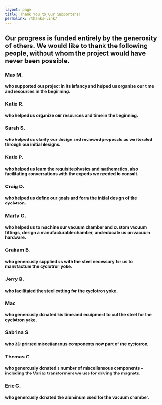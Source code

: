 ```yaml
---
layout: page
title: Thank You to Our Supporters! 
permalink: /thanks-link/
---
```


## Our progress is funded entirely by the generosity of others. We would like to thank the following people, without whom the project would have never been possible. 

### Max M.
#### who supported our project in its infancy and helped us organize our time and resources in the beginning.

### Katie R. 
#### who helped us organize our resources and time in the beginning. 

### Sarah S. 
#### who helped us clarify our design and reviewed proposals as we iterated through our initial designs. 

### Katie P.
#### who helped us learn the requisite physics and mathematics, also facilitating conversations with the experts we needed to consult.  

### Craig D. 
#### who helped us define our goals and form the initial design of the cyclotron.  

### Marty G. 
#### who helped us to machine our vacuum chamber and custom vacuum fittings, design a manufacturable chamber, and educate us on vacuum hardware.  

### Graham B. 
#### who generously supplied us with the steel necessary for us to manufacture the cyclotron yoke. 

### Jerry B. 
#### who facilitated the steel cutting for the cyclotron yoke.

### Mac 
#### who generously donated his time and equipment to cut the steel for the cyclotron yoke. 

### Sabrina S. 
#### who 3D printed miscellaneous components now part of the cyclotron. 

### Thomas C. 
#### who generously donated a number of miscellaneous components – including the Variac transformers we use for driving the magnets. 

### Eric G. 
#### who generously donated the aluminum used for the vacuum chamber. 
